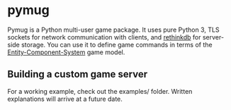 # pymug
Pymug is a Python multi-user game package. It uses pure Python 3, TLS sockets for network communication with clients, and [rethinkdb](https://github.com/rethinkdb/rethinkdb) for server-side storage. You can use it to define game commands in terms of the  [Entity-Component-System](https://wikipedia.org/wiki/Entity–component–system) game model. 

## Building a custom game server
For a working example, check out the examples/ folder. Written explanations will arrive at a future date.

